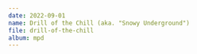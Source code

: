 ```yaml
---
date: 2022-09-01
name: Drill of the Chill (aka. "Snowy Underground")
file: drill-of-the-chill
album: mpd
---
```


<!-- The thirteenth piece for the then not yet canceled Bitrium game project. Similar to the other "snowy" pieces, it features the electric piano and fragments of the "Frozen Ravage" motif, but this time with a more march-like melody, also invented on the piano. The piece becomes especially expressive at 2:26 and continues till the end (I especially like the piano ending), but I'm afraid the buildup to that moment is rather dull and unsatisfying. -->
